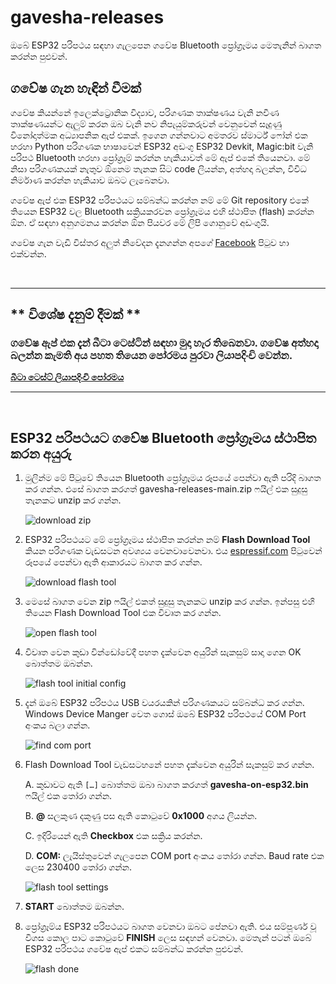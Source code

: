 # gavesha-releases

ඔබේ ESP32 පරිපථය සඳහා ගැලපෙන ගවේෂ Bluetooth ප්‍රෝග්‍රෑමය මෙතැනින් බාගත කරන්න පුළුවන්. 

## ගවේෂ ගැන හැඳින් වීමක්
ගවේෂ කියන්නේ ඉලෙක්ට්‍රොනික විද්‍යාව, පරිගණක තාක්ෂණය වැනි නවීණ තාක්ෂණයන්ට ඇලුම් කරන ඔබ වැනි නව නිපැයුම්කරුවන් වෙනුවෙන් සෑදුණු විනෝදාත්මක අධ්‍යාපනික ඇප් එකක්. ඉගෙන ගන්නවාට අමතරව ස්මාර්ට් ෆෝන් එක හරහා Python පරිගණක භාෂාවෙන් ESP32 අඩංගු ESP32 Devkit, Magic:bit වැනි පරිපථ Bluetooth හරහා ප්‍රෝග්‍රෑම් කරන්න හැකියාවත් මේ ඇප් එකේ තියෙනවා. මේ නිසා පරිගණකයක් නැතුව ඕනෙම තැනක සිට code ලියන්න, අත්හදා බලන්න, විවිධ නිර්මාණ කරන්න හැකියාව ඔබට ලැබෙනවා.    

ගවේෂ ඇප් එක ESP32 පරිපථයට සම්බන්ධ කරන්න නම් මේ Git repository එකේ තියෙන ESP32 වල Bluetooth සක්‍රියකරවන ප්‍රෝග්‍රෑමය එහි ස්ථාපිත (flash) කරන්න ඕන. ඒ සඳහා අනුගමනය කරන්න ඕන පියවර මේ ලිපි ගොනුවේ අඩංගුයි.

ගවේෂ ගැන වැඩි විස්තර අලුත් නිවේදන දැනගන්න අපගේ [Facebook]( https://www.facebook.com/Gavesha-Education-Platform-ගවේෂ-100266208438550/) පිටුව හා එක්වන්න.

<br/>

---
## ** විශේෂ දැනුම් දීමක් **

### ගවේෂ ඇප් එක දැන් බීටා ටෙස්ටින් සඳහා මුදා හැර තිබෙනවා. ගවේෂ අත්හදා බලන්න කැමති අය පහත තියෙන පෝරමය පුරවා ලියාපදිංචි වෙන්න.

**[බීටා ටෙස්ට් ලියාපදිංචි පෝරමය](https://forms.gle/zaCkSw8zxbN2Evvp9)** 

---

<br/>

## ESP32 පරිපථයට ගවේෂ Bluetooth ප්‍රෝග්‍රෑමය ස්ථාපිත කරන අයුරු

1. මුලින්ම මේ පිටුවේ තියෙන Bluetooth ප්‍රෝග්‍රෑමය රූපයේ පෙන්වා ඇති පරිදි බාගත කර ගන්න. එසේ බාගත කරගත් gavesha-releases-main.zip ෆයිල් එක සුදුසු තැනකට unzip කර ගන්න.

    ![download zip](docs/assets/downloadzip.png)

2. ESP32 පරිපථයට මේ ප්‍රෝග්‍රෑමය ස්ථාපිත කරන්න නම් **Flash Download Tool** කියන පරිගණක වැඩසටන අවශ්‍යය වෙනවාවෙනවා. එය [espressif.com](https://www.espressif.com/en/support/download/other-tools) පිටුවෙන් රූපයේ පෙන්වා ඇති ආකාරයට බාගත කර ගන්න.

    ![download flash tool](docs/assets/FDTpage.png)

3.  මෙසේ බාගත වෙන zip ෆයිල් එකත් සුදුසු තැනකට unzip කර ගන්න. ඉන්පසු එහි තියෙන Flash Download Tool එක විවෘත කර ගන්න. 

    ![open flash tool](docs/assets/openflashtool.png)

4. විවෘත වෙන කුඩා වින්ඩෝවේදී පහත දැක්වෙන අයුරින් සැකසුම් සාදා ගෙන OK බොත්තම ඔබන්න.

   ![flash tool initial config](docs/assets/flashtoolinitialconfig.png)

5. දැන් ඔබේ ESP32 පරිපථය USB වයරයකින් පරිගණකයට සම්බන්ධ කර ගන්න. Windows Device Manger වෙත ගොස් ඔබේ ESP32 පරිපථයේ COM Port අංකය බලා ගන්න.

     ![find com port](docs/assets/comport.png)

6. Flash Download Tool වැඩසටහනේ පහත දැක්වෙන අයුරින් සැකසුම් කර ගන්න.

   A.	කුඩාවට ඇති `[…]` බොත්තම ඔබා බාගත කරගත් **gavesha-on-esp32.bin** ෆයිල් එක තෝරා ගන්න.

   B.	**@** සලකුණ දකුණු පස ඇති කොටුවේ **0x1000** අගය ලියන්න.

   C.	ඉදිරියෙන් ඇති **Checkbox** එක සක්‍රිය කරන්න.

   D.	**COM:** ලැයිස්තුවෙන් ගැලපෙන  COM port අංකය තෝරා ගන්න. Baud rate එක ලෙස 230400 තෝරා ගන්න.

    ![flash tool settings](docs/assets/flashtoolsettings.png)

7. **START** බොත්තම ඔබන්න.

8. ප්‍රෝග්‍රෑම්ය ESP32 පරිපථයට බාගත වෙනවා ඔබට පේනවා ඇති. එය සම්පූර්ණ වූ විගස කොල පාට කොටුවේ **FINISH** ලෙස සඳහන් වෙනවා. මෙතැන් පටන් ඔබේ ESP32 පරිපථය ගවේෂ ඇප් එකට සම්බන්ධ කරන්න පුළුවන්.

   ![flash done](docs/assets/flashdone.png)
